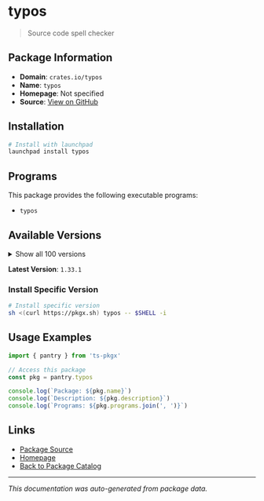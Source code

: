 # typos

> Source code spell checker

## Package Information

- **Domain**: `crates.io/typos`
- **Name**: `typos`
- **Homepage**: Not specified
- **Source**: [View on GitHub](https://github.com/pkgxdev/pantry/tree/main/projects/crates.io/typos/package.yml)

## Installation

```bash
# Install with launchpad
launchpad install typos
```

## Programs

This package provides the following executable programs:

- `typos`

## Available Versions

<details>
<summary>Show all 100 versions</summary>

- `1.33.1`, `1.33.0`, `1.32.0`, `1.31.2`, `1.31.1`
- `1.31.0`, `1.30.3`, `1.30.2`, `1.30.1`, `1.30.0`
- `1.29.10`, `1.29.9`, `1.29.8`, `1.29.7`, `1.29.6`
- `1.29.5`, `1.29.4`, `1.29.3`, `1.29.1`, `1.29.0`
- `1.28.4`, `1.28.3`, `1.28.2`, `1.28.1`, `1.28.0`
- `1.27.3`, `1.27.2`, `1.27.1`, `1.27.0`, `1.26.8`
- `1.26.3`, `1.26.2`, `1.26.1`, `1.26.0`, `1.25.0`
- `1.24.6`, `1.24.5`, `1.24.4`, `1.24.3`, `1.24.2`
- `1.24.1`, `1.24.0`, `1.23.7`, `1.23.6`, `1.23.5`
- `1.23.4`, `1.23.3`, `1.23.2`, `1.23.1`, `1.23.0`
- `1.22.9`, `1.22.8`, `1.22.7`, `1.22.6`, `1.22.5`
- `1.22.4`, `1.22.3`, `1.22.2`, `1.22.1`, `1.22.0`
- `1.21.0`, `1.20.10`, `1.20.9`, `1.20.8`, `1.20.7`
- `1.20.6`, `1.20.5`, `1.20.4`, `1.20.3`, `1.20.2`
- `1.20.1`, `1.20.0`, `1.19.0`, `1.18.2`, `1.18.1`
- `1.18.0`, `1.17.2`, `1.17.1`, `1.17.0`, `1.16.26`
- `1.16.25`, `1.16.24`, `1.16.23`, `1.16.22`, `1.16.21`
- `1.16.20`, `1.16.19`, `1.16.18`, `1.16.17`, `1.16.16`
- `1.16.15`, `1.16.14`, `1.16.13`, `1.16.12`, `1.16.11`
- `1.16.10`, `1.16.9`, `1.16.8`, `1.16.7`, `1.16.6`

</details>

**Latest Version**: `1.33.1`

### Install Specific Version

```bash
# Install specific version
sh <(curl https://pkgx.sh) typos -- $SHELL -i
```

## Usage Examples

```typescript
import { pantry } from 'ts-pkgx'

// Access this package
const pkg = pantry.typos

console.log(`Package: ${pkg.name}`)
console.log(`Description: ${pkg.description}`)
console.log(`Programs: ${pkg.programs.join(', ')}`)
```

## Links

- [Package Source](https://github.com/pkgxdev/pantry/tree/main/projects/crates.io/typos/package.yml)
- [Homepage](#)
- [Back to Package Catalog](../package-catalog.md)

---

*This documentation was auto-generated from package data.*
